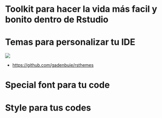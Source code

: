 # Toolkit para hacer la vida más facil y bonito dentro de Rstudio


# Temas para personalizar tu **IDE**

<img src="https://raw.githubusercontent.com/gadenbuie/rsthemes/assets/rsthemes.gif">

* https://github.com/gadenbuie/rsthemes

# Special font para tu code




# Style para tus codes


